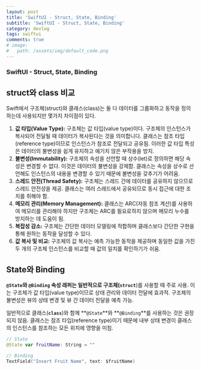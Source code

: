 ```yaml
---
layout: post
title: 'SwiftUI - Struct, State, Binding'
subtitle: 'SwiftUI - Struct, State, Binding'
category: devlog
tags: swiftui
comments: true
# image: 
#   path: /assets/img/default_code.png
---
```


### SwiftUI - Struct, State, Binding

## struct와 class 비교

Swift에서 구조체(struct)와 클래스(class)는 둘 다 데이터를 그룹화하고 동작을 정의하는데 사용되지만 몇가지 차이점이 있다.

1. **값 타입(Value Type):** 구조체는 값 타입(value type)이다. 구조체의 인스턴스가 복사되어 전달될 때 데이터가 복사된다는 것을 의미합니다. 클래스는 참조 타입(reference type)이므로 인스턴스가 참조로 전달되고 공유됨. 이러한 값 타입 특성은 데이터의 불변성을 쉽게 유지하고 예기치 않은 부작용을 방지.
2. **불변성(Immutability):** 구조체의 속성을 선언할 때 상수(let)로 정의하면 해당 속성은 변경할 수 없다. 이것은 데이터의 불변성을 강제함. 클래스는 속성을 상수로 선언해도 인스턴스의 내용을 변경할 수 있기 때문에 불변성을 갖추기가 어려움.
3. **스레드 안전(Thread Safety):** 구조체는 스레드 간에 데이터를 공유하지 않으므로 스레드 안전성을 제공. 클래스는 여러 스레드에서 공유되므로 동시 접근에 대한 조치를 취해야 함.
4. **메모리 관리(Memory Management):** 클래스는 ARC(자동 참조 계산)를 사용하여 메모리를 관리해야 하지만 구조체는 ARC를 필요로하지 않으며 메모리 누수를 방지하는 데 도움이 됨.
5. **복잡성 감소:** 구조체는 간단한 데이터 모델링에 적합하며 클래스보다 간단한 구현을 통해 원하는 동작을 달성할 수 있다.
6. **값 복사 및 비교:** 구조체의 값 복사는 예측 가능한 동작을 제공하며 동일한 값을 가진 두 개의 구조체 인스턴스를 비교할 때 값의 일치를 확인하기가 쉬움.

## State와 Binding

**`@State`**와 **`@Binding`** 속성 래퍼는 일반적으로 구조체(**`struct`**)를 사용할 때 주로 사용. 이는 구조체가 값 타입(value type)이므로 상태 관리와 데이터 전달에 효과적. 구조체의 불변성은 뷰의 상태 변경 및 뷰 간 데이터 전달을 예측 가능.

일반적으로 클래스(**`class`**)와 함께 **`@State`**와 **`@Binding`**를 사용하는 것은 권장되지 않음. 클래스는 참조 타입(reference type)이기 때문에 내부 상태 변경이 클래스의 인스턴스를 참조하는 모든 위치에 영향을 미침.

```swift
// State
@State var fruitName: String = ""

// Binding
TextField("Insert Fruit Name", text: $fruitName)
```